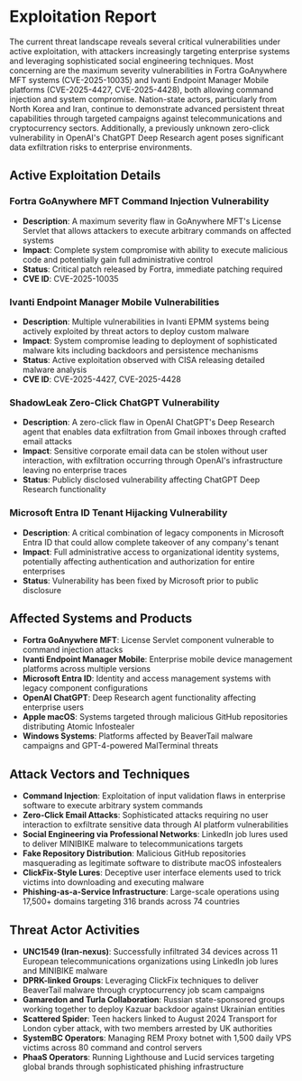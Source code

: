 # Exploitation Report

The current threat landscape reveals several critical vulnerabilities under active exploitation, with attackers increasingly targeting enterprise systems and leveraging sophisticated social engineering techniques. Most concerning are the maximum severity vulnerabilities in Fortra GoAnywhere MFT systems (CVE-2025-10035) and Ivanti Endpoint Manager Mobile platforms (CVE-2025-4427, CVE-2025-4428), both allowing command injection and system compromise. Nation-state actors, particularly from North Korea and Iran, continue to demonstrate advanced persistent threat capabilities through targeted campaigns against telecommunications and cryptocurrency sectors. Additionally, a previously unknown zero-click vulnerability in OpenAI's ChatGPT Deep Research agent poses significant data exfiltration risks to enterprise environments.

## Active Exploitation Details

### Fortra GoAnywhere MFT Command Injection Vulnerability
- **Description**: A maximum severity flaw in GoAnywhere MFT's License Servlet that allows attackers to execute arbitrary commands on affected systems
- **Impact**: Complete system compromise with ability to execute malicious code and potentially gain full administrative control
- **Status**: Critical patch released by Fortra, immediate patching required
- **CVE ID**: CVE-2025-10035

### Ivanti Endpoint Manager Mobile Vulnerabilities
- **Description**: Multiple vulnerabilities in Ivanti EPMM systems being actively exploited by threat actors to deploy custom malware
- **Impact**: System compromise leading to deployment of sophisticated malware kits including backdoors and persistence mechanisms
- **Status**: Active exploitation observed with CISA releasing detailed malware analysis
- **CVE ID**: CVE-2025-4427, CVE-2025-4428

### ShadowLeak Zero-Click ChatGPT Vulnerability
- **Description**: A zero-click flaw in OpenAI ChatGPT's Deep Research agent that enables data exfiltration from Gmail inboxes through crafted email attacks
- **Impact**: Sensitive corporate email data can be stolen without user interaction, with exfiltration occurring through OpenAI's infrastructure leaving no enterprise traces
- **Status**: Publicly disclosed vulnerability affecting ChatGPT Deep Research functionality

### Microsoft Entra ID Tenant Hijacking Vulnerability
- **Description**: A critical combination of legacy components in Microsoft Entra ID that could allow complete takeover of any company's tenant
- **Impact**: Full administrative access to organizational identity systems, potentially affecting authentication and authorization for entire enterprises
- **Status**: Vulnerability has been fixed by Microsoft prior to public disclosure

## Affected Systems and Products

- **Fortra GoAnywhere MFT**: License Servlet component vulnerable to command injection attacks
- **Ivanti Endpoint Manager Mobile**: Enterprise mobile device management platforms across multiple versions
- **Microsoft Entra ID**: Identity and access management systems with legacy component configurations
- **OpenAI ChatGPT**: Deep Research agent functionality affecting enterprise users
- **Apple macOS**: Systems targeted through malicious GitHub repositories distributing Atomic Infostealer
- **Windows Systems**: Platforms affected by BeaverTail malware campaigns and GPT-4-powered MalTerminal threats

## Attack Vectors and Techniques

- **Command Injection**: Exploitation of input validation flaws in enterprise software to execute arbitrary system commands
- **Zero-Click Email Attacks**: Sophisticated attacks requiring no user interaction to exfiltrate sensitive data through AI platform vulnerabilities
- **Social Engineering via Professional Networks**: LinkedIn job lures used to deliver MINIBIKE malware to telecommunications targets
- **Fake Repository Distribution**: Malicious GitHub repositories masquerading as legitimate software to distribute macOS infostealers
- **ClickFix-Style Lures**: Deceptive user interface elements used to trick victims into downloading and executing malware
- **Phishing-as-a-Service Infrastructure**: Large-scale operations using 17,500+ domains targeting 316 brands across 74 countries

## Threat Actor Activities

- **UNC1549 (Iran-nexus)**: Successfully infiltrated 34 devices across 11 European telecommunications organizations using LinkedIn job lures and MINIBIKE malware
- **DPRK-linked Groups**: Leveraging ClickFix techniques to deliver BeaverTail malware through cryptocurrency job scam campaigns
- **Gamaredon and Turla Collaboration**: Russian state-sponsored groups working together to deploy Kazuar backdoor against Ukrainian entities
- **Scattered Spider**: Teen hackers linked to August 2024 Transport for London cyber attack, with two members arrested by UK authorities
- **SystemBC Operators**: Managing REM Proxy botnet with 1,500 daily VPS victims across 80 command and control servers
- **PhaaS Operators**: Running Lighthouse and Lucid services targeting global brands through sophisticated phishing infrastructure